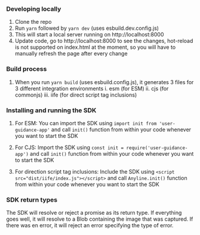 ### Developing locally

1. Clone the repo
2. Run `yarn` followed by `yarn dev` (uses esbuild.dev.config.js)
3. This will start a local server running on http://localhost:8000
4. Update code, go to http://localhost:8000 to see the changes, hot-reload is not supported on index.html at the moment, so you will have to manually refresh the page after every change

### Build process

1. When you run `yarn build` (uses esbuild.config.js), it generates 3 files for 3 different integration environments
   i. esm (for ESM)
   ii. cjs (for commonjs)
   iii. iife (for direct script tag inclusions)

### Installing and running the SDK

1. For ESM:
   You can import the SDK using `import init from 'user-guidance-app'` and call `init()` function from within your code whenever you want to start the SDK

2. For CJS:
   Import the SDK using `const init = require('user-guidance-app')` and call `init()` function from within your code whenever you want to start the SDK

3. For direction script tag inclusions:
   Include the SDK using `<script src="dist/iife/index.js"></script>` and call `Anyline.init()` function from within your code whenever you want to start the SDK

### SDK return types

The SDK will resolve or reject a promise as its return type. If everything goes well, it will resolve to a Blob containing the image that was captured. If there was en error, it will reject an error specifying the type of error.
